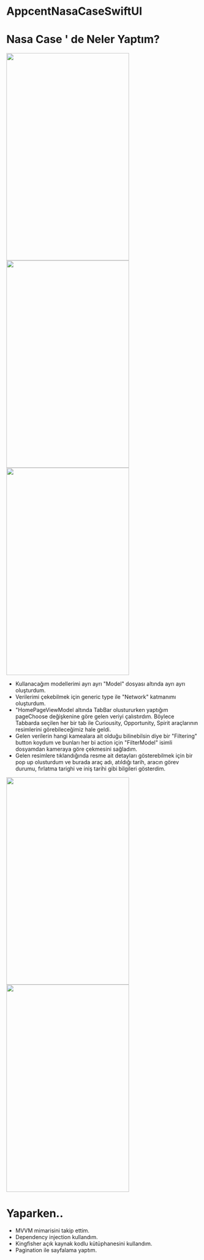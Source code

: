 # AppcentNasaCaseSwiftUI

# Nasa Case ' de Neler Yaptım?
<img src="https://user-images.githubusercontent.com/58820720/166944999-137c7d7d-7b94-4dc1-9d49-c9c1b01c2d31.png" style="height:540px; width:320px;"/>   <img src="https://user-images.githubusercontent.com/58820720/166947393-03186575-829b-4f95-93ab-5dc1411ba10e.png" style="height:540px; width:320px;"/>
<img src="https://user-images.githubusercontent.com/58820720/166947405-3c1ad2ec-a149-4f47-ac7a-49d395f915a5.png" style="height:540px; width:320px;"/> 

* Kullanacağım modellerimi ayrı ayrı "Model" dosyası altında ayrı ayrı oluşturdum.
* Verilerimi çekebilmek için generic type ile "Network" katmanımı oluşturdum.
* "HomePageViewModel altında TabBar olustururken yaptığım pageChoose değişkenine göre gelen veriyi çalıstırdım. Böylece Tabbarda seçilen her bir tab ile Curiousity, Opportunity, Spirit araçlarının resimlerini görebileceğimiz hale geldi.
* Gelen verilerin hangi kamealara ait olduğu bilinebilsin diye bir "Filtering" button koydum ve bunları her bi action için "FilterModel" isimli dosyamdan kameraya göre çekmesini sağladım.
* Gelen resimlere tıklandığında resme ait detayları gösterebilmek için bir pop up olusturdum ve burada araç adı, atıldığı tarih, aracın görev durumu, fırlatma tarighi ve iniş tarihi gibi bilgileri gösterdim.

<img src="https://user-images.githubusercontent.com/58820720/166948566-2fdba31e-a1b4-416a-b7c4-d27d96641550.gif" style="height:540px; width:320px;"/>  <img src="https://user-images.githubusercontent.com/58820720/166951229-0c236660-b043-4d52-85a2-e0e0526c4b1a.png" style="height:540px; width:320px;"/> 

# Yaparken..
* MVVM mimarisini takip ettim.
* Dependency injection kullandım.
* Kingfisher açık kaynak kodlu kütüphanesini kullandım.
* Pagination ile sayfalama yaptım. 









